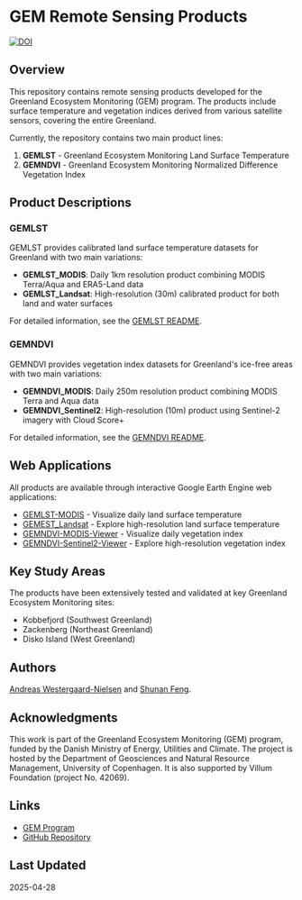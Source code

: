 # GEM Remote Sensing Products

[![DOI](https://zenodo.org/badge/924540924.svg)](https://doi.org/10.5281/zenodo.14802659)

## Overview

This repository contains remote sensing products developed for the Greenland Ecosystem Monitoring (GEM) program. The products include surface temperature and vegetation indices derived from various satellite sensors, covering the entire Greenland.

Currently, the repository contains two main product lines:

1. **GEMLST** - Greenland Ecosystem Monitoring Land Surface Temperature
2. **GEMNDVI** - Greenland Ecosystem Monitoring Normalized Difference Vegetation Index

## Product Descriptions

### GEMLST

GEMLST provides calibrated land surface temperature datasets for Greenland with two main variations:
- **GEMLST_MODIS**: Daily 1km resolution product combining MODIS Terra/Aqua and ERA5-Land data
- **GEMLST_Landsat**: High-resolution (30m) calibrated product for both land and water surfaces

For detailed information, see the [GEMLST README](GEMLST.md).

### GEMNDVI

GEMNDVI provides vegetation index datasets for Greenland's ice-free areas with two main variations:
- **GEMNDVI_MODIS**: Daily 250m resolution product combining MODIS Terra and Aqua data
- **GEMNDVI_Sentinel2**: High-resolution (10m) product using Sentinel-2 imagery with Cloud Score+

For detailed information, see the [GEMNDVI README](GEMNDVI.md).

## Web Applications

All products are available through interactive Google Earth Engine web applications:

- [GEMLST-MODIS](https://ku-gem.projects.earthengine.app/view/gemlst-viewer) - Visualize daily land surface temperature
- [GEMEST_Landsat](https://ku-gem.projects.earthengine.app/view/gemestlandsat) - Explore high-resolution land surface temperature
- [GEMNDVI-MODIS-Viewer](https://ku-gem.projects.earthengine.app/view/gemndvimodis) - Visualize daily vegetation index
- [GEMNDVI-Sentinel2-Viewer](https://ku-gem.projects.earthengine.app/view/gemndvisentinel2) - Explore high-resolution vegetation index


## Key Study Areas

The products have been extensively tested and validated at key Greenland Ecosystem Monitoring sites:
- Kobbefjord (Southwest Greenland)
- Zackenberg (Northeast Greenland)
- Disko Island (West Greenland)

## Authors

[Andreas Westergaard-Nielsen](mailto:awn@ign.ku.dk) and [Shunan Feng](mailto:shf@ign.ku.dk).

## Acknowledgments

This work is part of the Greenland Ecosystem Monitoring (GEM) program, funded by the Danish Ministry of Energy, Utilities and Climate. The project is hosted by the Department of Geosciences and Natural Resource Management, University of Copenhagen. It is also supported by Villum Foundation (project No. 42069).

## Links

- [GEM Program](https://g-e-m.dk/)
- [GitHub Repository](https://github.com/KU-AVOCA/GEMLST)

## Last Updated
2025-04-28